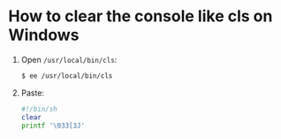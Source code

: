 # How to clear the console like cls on Windows

1. Open `/usr/local/bin/cls`:

	```sh
	$ ee /usr/local/bin/cls
	```

1. Paste:

	```sh
	#!/bin/sh
	clear
	printf '\033[3J'
	```
